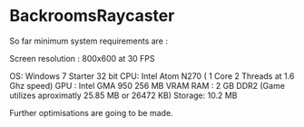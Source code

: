 # BackroomsRaycaster

So far minimum system requirements are :

Screen resolution : 800x600 at 30 FPS

OS: Windows 7 Starter 32 bit
CPU: Intel Atom N270 ( 1 Core 2 Threads at 1.6 Ghz speed)
GPU : Intel GMA 950 256 MB VRAM
RAM : 2 GB DDR2 (Game utilizes aproximatly 25.85 MB or 26472 KB)
Storage: 10.2 MB

Further optimisations are going to be made.
